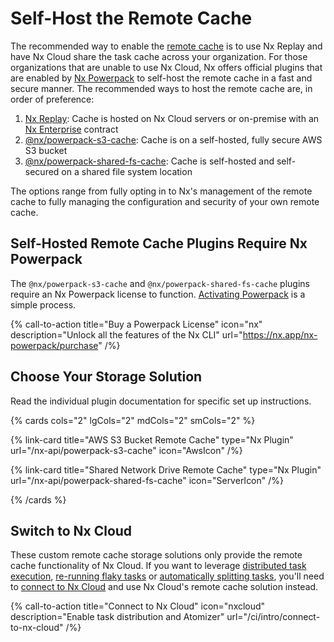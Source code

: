 # Self-Host the Remote Cache

The recommended way to enable the [remote cache](/ci/features/remote-cache) is to use Nx Replay and have Nx Cloud share the task cache across your organization. For those organizations that are unable to use Nx Cloud, Nx offers official plugins that are enabled by [Nx Powerpack]() to self-host the remote cache in a fast and secure manner. The recommended ways to host the remote cache are, in order of preference:

1. [Nx Replay](/ci/features/remote-cache): Cache is hosted on Nx Cloud servers or on-premise with an [Nx Enterprise](/enterprise) contract
2. [@nx/powerpack-s3-cache](/nx-api/powerpack-s3-cache): Cache is on a self-hosted, fully secure AWS S3 bucket
3. [@nx/powerpack-shared-fs-cache](/nx-api/powerpack-s3-cache): Cache is self-hosted and self-secured on a shared file system location

The options range from fully opting in to Nx's management of the remote cache to fully managing the configuration and security of your own remote cache.

## Self-Hosted Remote Cache Plugins Require Nx Powerpack

The `@nx/powerpack-s3-cache` and `@nx/powerpack-shared-fs-cache` plugins require an Nx Powerpack license to function. [Activating Powerpack](/recipes/installation/activate-powerpack) is a simple process.

{% call-to-action title="Buy a Powerpack License" icon="nx" description="Unlock all the features of the Nx CLI" url="https://nx.app/nx-powerpack/purchase" /%}

## Choose Your Storage Solution

Read the individual plugin documentation for specific set up instructions.

{% cards cols="2" lgCols="2" mdCols="2" smCols="2" %}

{% link-card title="AWS S3 Bucket Remote Cache" type="Nx Plugin" url="/nx-api/powerpack-s3-cache" icon="AwsIcon" /%}

{% link-card title="Shared Network Drive Remote Cache" type="Nx Plugin" url="/nx-api/powerpack-shared-fs-cache" icon="ServerIcon" /%}

{% /cards %}

## Switch to Nx Cloud

These custom remote cache storage solutions only provide the remote cache functionality of Nx Cloud. If you want to leverage [distributed task execution](/ci/features/distribute-task-execution), [re-running flaky tasks](/ci/features/flaky-tasks) or [automatically splitting tasks](/ci/features/split-e2e-tasks), you'll need to [connect to Nx Cloud](/ci/intro/connect-to-nx-cloud) and use Nx Cloud's remote cache solution instead.

{% call-to-action title="Connect to Nx Cloud" icon="nxcloud" description="Enable task distribution and Atomizer" url="/ci/intro/connect-to-nx-cloud" /%}
